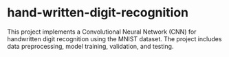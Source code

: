 # hand-written-digit-recognition
This project implements a Convolutional Neural Network (CNN) for handwritten digit recognition using the MNIST dataset. The project includes data preprocessing, model training, validation, and testing.
